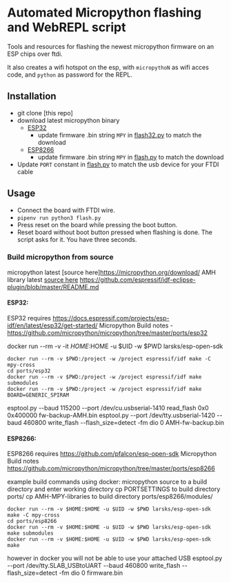 # Automated Micropython flashing and WebREPL script
Tools and resources for flashing the newest micropython firmware on an ESP chips over ftdi. 

It also creates a wifi hotspot on the esp, with `micropythoN` as wifi acces code, and `python` as password for the REPL.

## Installation
- git clone [this repo]
- download latest micropython binary
  - [ESP32](https://micropython.org/download/esp32spiram/)
    - update firmware .bin string `MPY` in [flash32.py](flash32.py) to match the download 
  - [ESP8266](https://micropython.org/download/esp8266/)
     - update firmware .bin string `MPY` in [flash.py](flash.py) to match the download 
- Update `PORT` constant in [flash.py](flash.py) to match the usb device for your FTDI cable

## Usage
- Connect the board with FTDI wire.
- `pipenv run python3 flash.py`
- Press reset on the board while pressing the boot button.
- Reset board without boot button pressed when flashing is done. The script asks for it. You have three seconds. 

### Build micropython from source 
micropython latest [source here]https://micropython.org/download/
AMH library latest [source here](https://github.com/antonvh/mpy-robot-tools/tree/master/mpy_robot_tools)
https://github.com/espressif/idf-eclipse-plugin/blob/master/README.md

#### ESP32:
ESP32 requires https://docs.espressif.com/projects/esp-idf/en/latest/esp32/get-started/
Micropython Build notes - https://github.com/micropython/micropython/tree/master/ports/esp32

docker run --rm -v -it $HOME:$HOME -u $UID -w $PWD larsks/esp-open-sdk
```
docker run --rm -v $PWD:/project -w /project espressif/idf make -C mpy-cross
cd ports/esp32
docker run --rm -v $PWD:/project -w /project espressif/idf make submodules
docker run --rm -v $PWD:/project -w /project espressif/idf make BOARD=GENERIC_SPIRAM
```
esptool.py --baud 115200 --port /dev/cu.usbserial-1410 read_flash 0x0 0x400000 fw-backup-AMH.bin
esptool.py --port /dev/tty.usbserial-1420 --baud 460800 write_flash --flash_size=detect -fm dio 0 AMH-fw-backup.bin

#### ESP8266:
ESP8266 requires https://github.com/pfalcon/esp-open-sdk 
Micropython Build notes https://github.com/micropython/micropython/tree/master/ports/esp8266 

example build commands using docker:
micropython source to a build directory and enter working directory
cp PORTSETTINGS to build directory ports/
cp AMH-MPY-libraries to build directory ports/esp8266/modules/

```
docker run --rm -v $HOME:$HOME -u $UID -w $PWD larsks/esp-open-sdk make -C mpy-cross
cd ports/esp8266
docker run --rm -v $HOME:$HOME -u $UID -w $PWD larsks/esp-open-sdk make submodules
docker run --rm -v $HOME:$HOME -u $UID -w $PWD larsks/esp-open-sdk make
```
however in docker you will not be able to use your attached USB
esptool.py --port /dev/tty.SLAB_USBtoUART --baud 460800 write_flash --flash_size=detect -fm dio 0 firmware.bin
